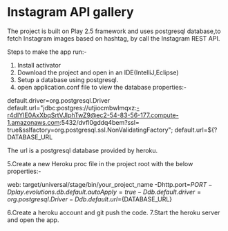 # Instagram API gallery

The project is built on Play 2.5 framework and uses postgresql database,to fetch Instagram images based on hashtag, by call the Instagram REST API.

Steps to make the app run:-

1. Install activator
2. Download the project and open in an IDE(IntelliJ,Eclipse)
3. Setup a database using postgresql.
4. open application.conf file to view the database properties:-

  default.driver=org.postgresql.Driver
  default.url="jdbc:postgres://utjiocmbwlmqxz:-r4dIYIE0AxXbqSrtVJIphTwZ9@ec2-54-83-56-177.compute-1.amazonaws.com:5432/dvfl0gddq4bem?ssl=  true&sslfactory=org.postgresql.ssl.NonValidatingFactory";
  default.url=${?DATABASE_URL
  
  The url is a postgresql database provided by heroku.
  
5.Create a new Heroku proc file in the project root with the below properties:-

  web: target/universal/stage/bin/your_project_name -Dhttp.port=${PORT} -Dplay.evolutions.db.default.autoApply=true     -Ddb.default.driver=org.postgresql.Driver -Ddb.default.url=${DATABASE_URL}
   
6.Create a heroku account and git push the code.
7.Start the heroku server and open the app.

















  


